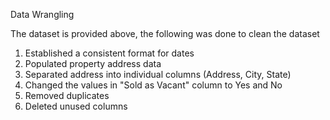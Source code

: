 Data Wrangling

The dataset is provided above, the following was done to clean the dataset

1) Established a consistent format for dates
2) Populated property address data
3) Separated address into individual columns (Address, City, State)
4) Changed the values in "Sold as Vacant" column to Yes and No
5) Removed duplicates
6) Deleted unused columns
